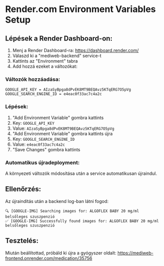 # Render.com Environment Variables Setup

## Lépések a Render Dashboard-on:

1. Menj a Render Dashboard-ra: https://dashboard.render.com/
2. Válaszd ki a "mediweb-backend" service-t
3. Kattints az "Environment" tabra
4. Add hozzá ezeket a változókat:

### Változók hozzáadása:

```
GOOGLE_API_KEY = AIzaSyBpga8dPvEK8MT9BEQAvz5KTqERG7O5pVg
GOOGLE_SEARCH_ENGINE_ID = e4eac0f33ac7c4a2c
```

### Lépések:
1. "Add Environment Variable" gombra kattints
2. Key: `GOOGLE_API_KEY`
3. Value: `AIzaSyBpga8dPvEK8MT9BEQAvz5KTqERG7O5pVg`
4. "Add Environment Variable" gombra kattints újra
5. Key: `GOOGLE_SEARCH_ENGINE_ID`  
6. Value: `e4eac0f33ac7c4a2c`
7. "Save Changes" gombra kattints

### Automatikus újradeployment:
A környezeti változók módosítása után a service automatikusan újraindul.

## Ellenőrzés:
Az újraindítás után a backend log-ban látni fogod:
```
🔍 [GOOGLE-IMG] Searching images for: ALGOFLEX BABY 20 mg/ml belsőleges szuszpenzió
✅ [GOOGLE-IMG] Successfully found images for: ALGOFLEX BABY 20 mg/ml belsőleges szuszpenzió
```

## Tesztelés:
Miután beállítottad, próbáld ki újra a gyógyszer oldalt: https://mediweb-frontend.onrender.com/medication/35756
